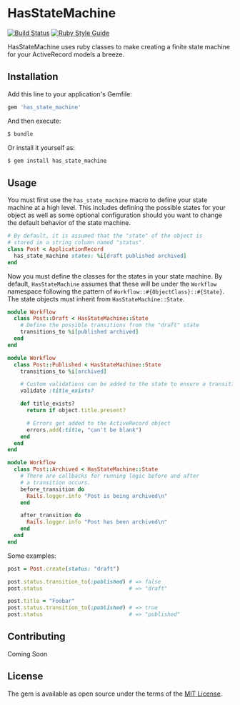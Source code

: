 # HasStateMachine

[![Build Status](https://github.com/bharget/has_state_machine/workflows/Tests/badge.svg)](https://github.com/bharget/has_state_machine/actions)
[![Ruby Style Guide](https://img.shields.io/badge/code_style-standard-brightgreen.svg)](https://github.com/testdouble/standard)

HasStateMachine uses ruby classes to make creating a finite state machine for your ActiveRecord models a breeze.

## Installation
Add this line to your application's Gemfile:

```ruby
gem 'has_state_machine'
```

And then execute:
```bash
$ bundle
```

Or install it yourself as:
```bash
$ gem install has_state_machine
```

## Usage

You must first use the `has_state_machine` macro to define your state machine at
a high level. This includes defining the possible states for your object as well
as some optional configuration should you want to change the default behavior of
the state machine.
```ruby
# By default, it is assumed that the "state" of the object is
# stored in a string column named "status".
class Post < ApplicationRecord
  has_state_machine states: %i[draft published archived]
end
```

Now you must define the classes for the states in your state machine. By default,
`HasStateMachine` assumes that these will be under the `Workflow` namespace following
the pattern of `Workflow::#{ObjectClass}::#{State}`. The state objects must inherit
from `HasStateMachine::State`.

```ruby
module Workflow
  class Post::Draft < HasStateMachine::State
    # Define the possible transitions from the "draft" state
    transitions_to %i[published archived]
  end
end

module Workflow
  class Post::Published < HasStateMachine::State
    transitions_to %i[archived]

    # Custom validations can be added to the state to ensure a transition is "valid"
    validate :title_exists?

    def title_exists?
      return if object.title.present?

      # Errors get added to the ActiveRecord object
      errors.add(:title, "can't be blank")
    end
  end
end

module Workflow
  class Post::Archived < HasStateMachine::State
    # There are callbacks for running logic before and after
    # a transition occurs.
    before_transition do
      Rails.logger.info "Post is being archived\n"
    end

    after_transition do
      Rails.logger.info "Post has been archived\n"
    end
  end
end
```

Some examples:

```ruby
post = Post.create(status: "draft")

post.status.transition_to(:published) # => false
post.status                           # => "draft"

post.title = "Foobar"
post.status.transition_to(:published) # => true
post.status                           # => "published"
```

## Contributing
Coming Soon

## License
The gem is available as open source under the terms of the [MIT License](https://opensource.org/licenses/MIT).
